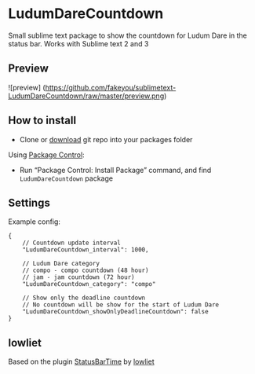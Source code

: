 LudumDareCountdown
==============================

Small sublime text package to show the countdown for Ludum Dare in the status bar.
Works with Sublime text 2 and 3

## Preview

![preview] (https://github.com/fakeyou/sublimetext-LudumDareCountdown/raw/master/preview.png)

## How to install

 - Clone or [download](https://github.com/fakeyou/sublimetext-LudumDareCountdown/archive/master.zip) git repo into your packages folder

Using [Package Control](http://wbond.net/sublime_packages/package_control):

 - Run “Package Control: Install Package” command, and find `LudumDareCountdown` package

## Settings

Example config:

```
{
	// Countdown update interval
	"LudumDareCountdown_interval": 1000,

	// Ludum Dare category
	// compo - compo countdown (48 hour)
	// jam - jam countdown (72 hour)
	"LudumDareCountdown_category": "compo"

	// Show only the deadline countdown
	// No countdown will be show for the start of Ludum Dare
	"LudumDareCountdown_showOnlyDeadlineCountdown": false
}
```

## lowliet

Based on the plugin [StatusBarTime](https://github.com/lowliet/sublimetext-StatusBarTime) by [lowliet](https://github.com/lowliet)

